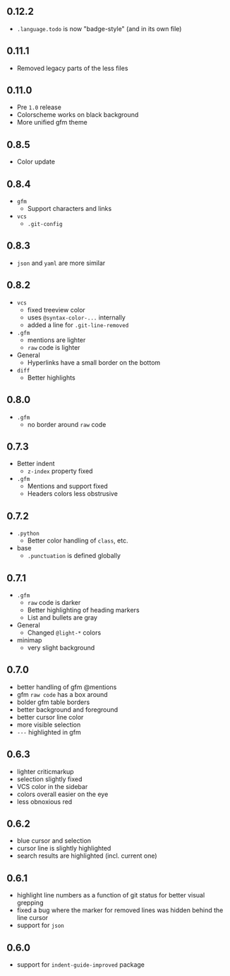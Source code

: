 ## 0.12.2

- `.language.todo` is now "badge-style" (and in its own file)

## 0.11.1

- Removed legacy parts of the less files

## 0.11.0

- Pre `1.0` release
- Colorscheme works on black background
- More unified gfm theme

## 0.8.5

- Color update

## 0.8.4

- `gfm`
  * Support characters and links
- `vcs`
  * `.git-config`

## 0.8.3

- `json` and `yaml` are more similar

## 0.8.2

- `vcs`
  * fixed treeview color
  * uses `@syntax-color-...` internally
  * added a line for `.git-line-removed`
- `.gfm`
  * mentions are lighter
  * `raw` code is lighter
- General
  * Hyperlinks have a small border on the bottom
- `diff`
  * Better highlights

## 0.8.0

- `.gfm`
  * no border around `raw` code

## 0.7.3

- Better indent
  * `z-index` property fixed
- `.gfm`
  * Mentions and support fixed
  * Headers colors less obstrusive

## 0.7.2

- `.python`
  * Better color handling of `class`, etc.
- base
  * `.punctuation` is defined globally

## 0.7.1

- `.gfm`
  * `raw` code is darker
  * Better highlighting of heading markers
  * List and bullets are gray
- General
  * Changed `@light-*` colors
- minimap
  * very slight background

## 0.7.0

- better handling of gfm @mentions
- gfm `raw code` has a box around
- bolder gfm table borders
- better background and foreground
- better cursor line color
- more visible selection
- `---` highlighted in gfm

## 0.6.3

- lighter criticmarkup
- selection slightly fixed
- VCS color in the sidebar
- colors overall easier on the eye
- less obnoxious red

## 0.6.2

- blue cursor and selection
- cursor line is slightly highlighted
- search results are highlighted (incl. current one)

## 0.6.1

- highlight line numbers as a function of git status for better visual grepping
- fixed a bug where the marker for removed lines was hidden behind the line cursor
- support for `json`

## 0.6.0

- support for `indent-guide-improved` package
